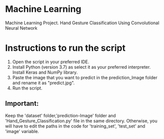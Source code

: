 # Machine Learning
Machine Learning Project. Hand Gesture Classification Using Convolutional Neural Network

# Instructions to run the script
1) Open the script in your preferred IDE.
2) Install Python (version 3.7) as select it as your preferred interpreter. Install Keras and NumPy library.
3) Paste the image that you want to predict in the prediction_Image folder and rename it as "predict.jpg".
4) Run the script.

## Important: 
Keep the 'dataset' folder,'prediction-Image' folder and 'Hand_Gesture_Classification.py' file in the same directory. Otherwise, you will have to edit the paths in the code for 'training_set', 'test_set' and 'image' variable.
